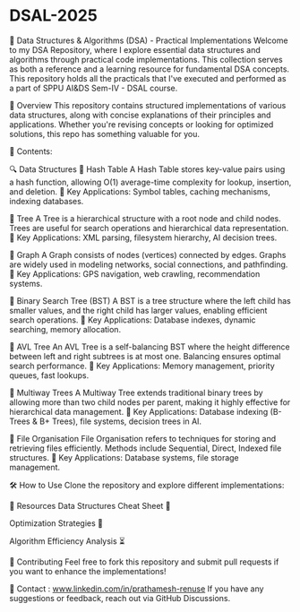 # DSAL-2025

🚀 Data Structures & Algorithms (DSA) - Practical Implementations
Welcome to my DSA Repository, where I explore essential data structures and algorithms through practical code implementations. This collection serves as both a reference and a learning resource for fundamental DSA concepts.
This repository holds all the practicals that I've executed and performed as a part of SPPU AI&DS Sem-IV - DSAL course.



📌 Overview
This repository contains structured implementations of various data structures, along with concise explanations of their principles and applications. Whether you're revising concepts or looking for optimized solutions, this repo has something valuable for you.


📂 Contents:

🔍 Data Structures
🔹 Hash Table
A Hash Table stores key-value pairs using a hash function, allowing O(1) average-time complexity for lookup, insertion, and deletion. 📌 Key Applications: Symbol tables, caching mechanisms, indexing databases.

🔹 Tree
A Tree is a hierarchical structure with a root node and child nodes. Trees are useful for search operations and hierarchical data representation. 📌 Key Applications: XML parsing, filesystem hierarchy, AI decision trees.

🔹 Graph
A Graph consists of nodes (vertices) connected by edges. Graphs are widely used in modeling networks, social connections, and pathfinding. 📌 Key Applications: GPS navigation, web crawling, recommendation systems.

🔹 Binary Search Tree (BST)
A BST is a tree structure where the left child has smaller values, and the right child has larger values, enabling efficient search operations. 📌 Key Applications: Database indexes, dynamic searching, memory allocation.

🔹 AVL Tree
An AVL Tree is a self-balancing BST where the height difference between left and right subtrees is at most one. Balancing ensures optimal search performance. 📌 Key Applications: Memory management, priority queues, fast lookups.

🔹 Multiway Trees
A Multiway Tree extends traditional binary trees by allowing more than two child nodes per parent, making it highly effective for hierarchical data management. 📌 Key Applications: Database indexing (B-Trees & B+ Trees), file systems, decision trees in AI.

🔹 File Organisation
File Organisation refers to techniques for storing and retrieving files efficiently. Methods include Sequential, Direct, Indexed file structures. 📌 Key Applications: Database systems, file storage management.



🛠️ How to Use
Clone the repository and explore different implementations:



🔗 Resources
Data Structures Cheat Sheet 📝

Optimization Strategies 🚀

Algorithm Efficiency Analysis ⏳



🤝 Contributing
Feel free to fork this repository and submit pull requests if you want to enhance the implementations!

📧 Contact : www.linkedin.com/in/prathamesh-renuse
If you have any suggestions or feedback, reach out via GitHub Discussions.
